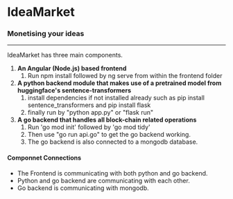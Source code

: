 # IdeaMarket #
### Monetising your ideas ###
- - - -

IdeaMarket has three main components.
1. **An Angular (Node.js) based frontend** 
    1. Run npm install followed by ng serve from within the frontend folder
2. **A python backend module that makes use of a pretrained model from huggingface's sentence-transformers**
    1. install dependencies if not installed already such as pip install sentence_transformers and pip install flask 
    2. finally run by "python app.py" or "flask run"
3. **A go backend that handles all block-chain related operations**
    1. Run 'go mod init' followed by 'go mod tidy'
    2. Then use "go run api.go" to get the go backend working.
    3. The go backend is also connected to a mongodb database.

#### Componnet Connections ####
- The Frontend is communicating with both python and go backend.
- Python and go backend are communicating with each other.
- Go backend is communicating with mongodb.





